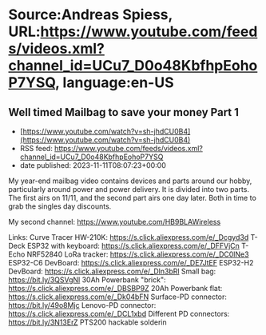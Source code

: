 # Source:Andreas Spiess, URL:https://www.youtube.com/feeds/videos.xml?channel_id=UCu7_D0o48KbfhpEohoP7YSQ, language:en-US

## Well timed Mailbag to save your money Part 1
 - [https://www.youtube.com/watch?v=sh-jhdCU0B4](https://www.youtube.com/watch?v=sh-jhdCU0B4)
 - RSS feed: https://www.youtube.com/feeds/videos.xml?channel_id=UCu7_D0o48KbfhpEohoP7YSQ
 - date published: 2023-11-11T08:07:23+00:00

My year-end mailbag video contains devices and parts around our hobby, particularly around power and power delivery.
It is divided into two parts. The first airs on 11/11, and the second part airs one day later. Both in time to grab the singles day discounts.

My second channel: https://www.youtube.com/HB9BLAWireless

Links:
Curve Tracer HW-210K: https://s.click.aliexpress.com/e/_Dcgyd3d
T-Deck ESP32 with keyboard: https://s.click.aliexpress.com/e/_DFFVjCn
T-Echo NRF52840 LoRa tracker: https://s.click.aliexpress.com/e/_DC0lNe3
ESP32-C6 DevBoard: https://s.click.aliexpress.com/e/_DE7JtEF
ESP32-H2 DevBoard: https://s.click.aliexpress.com/e/_Dln3bRl
Small bag: https://bit.ly/3QSVgNl
30Ah Powerbank "brick": https://s.click.aliexpress.com/e/_DBSBP9Z
20Ah Powerbank flat: https://s.click.aliexpress.com/e/_Dk04bFN
Surface-PD connector: https://bit.ly/49o8Mjc
Lenovo-PD connector: https://s.click.aliexpress.com/e/_DCL1xbd
Different PD connectors: https://bit.ly/3N13ErZ
PTS200 hackable solderin

